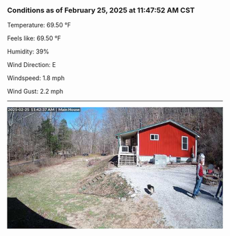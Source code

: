 ### Conditions as of February 25, 2025 at 11:47:52 AM CST 

Temperature: 69.50 &deg;F

Feels like: 69.50 &deg;F

Humidity: 39%

Wind Direction: E

Windspeed: 1.8 mph

Wind Gust: 2.2 mph

---

<img src="./images/latest.jpeg"/>

